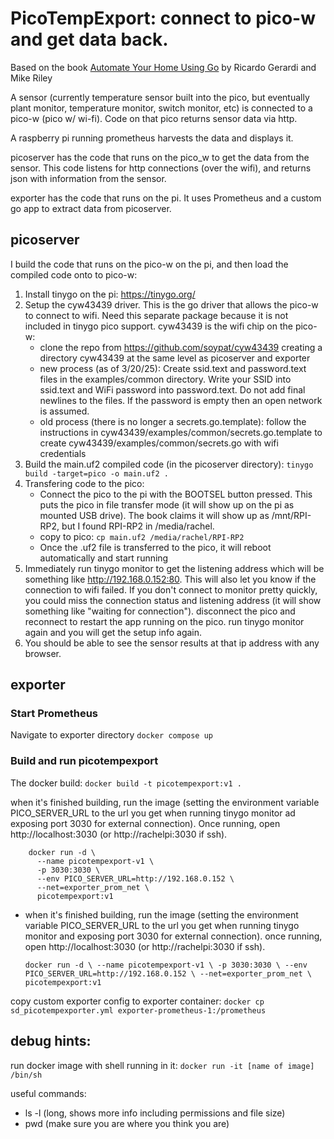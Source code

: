 # PicoTempExport: connect to pico-w and get data back.

Based on the book [Automate Your Home Using Go](https://pragprog.com/book/gohome) by Ricardo Gerardi and Mike Riley 

A sensor (currently temperature sensor built into the pico, but eventually plant monitor, temperature monitor, switch monitor, etc) is connected to a pico-w (pico w/ wi-fi). Code on that pico returns sensor data via http.

A raspberry pi running prometheus harvests the data and displays it.

picoserver has the code that runs on the pico_w to get the data from the sensor. This code listens for http connections (over the wifi), and returns json with information from the sensor.

exporter has the code that runs on the pi. It uses Prometheus and a custom go app to extract data from picoserver.

## picoserver

I build the code that runs on the pico-w on the pi, and then load the compiled code onto to pico-w:

1. Install tinygo on the pi: https://tinygo.org/
2. Setup the cyw43439 driver. This is the go driver that allows the pico-w to connect to wifi. Need this separate package because it is not included in tinygo pico support. cyw43439 is the wifi chip on the pico-w:
    - clone the repo from https://github.com/soypat/cyw43439 creating a directory cyw43439 at the same level as picoserver and exporter
    - new process (as of 3/20/25): Create ssid.text and password.text files in the examples/common directory. Write your SSID into ssid.text and WiFi password into password.text. Do not add final newlines to the files. If the password is empty then an open network is assumed.
    - old process (there is no longer a secrets.go.template): follow the instructions in cyw43439/examples/common/secrets.go.template to create cyw43439/examples/common/secrets.go with wifi credentials
3. Build the main.uf2 compiled code (in the picoserver directory): `tinygo build -target=pico -o main.uf2 .`
4. Transfering code to the pico:
    - Connect the pico to the pi with the BOOTSEL button pressed. This puts the pico in file transfer mode (it will show up on the pi as mounted USB drive). The book claims it will show up as /mnt/RPI-RP2, but I found RPI-RP2 in /media/rachel. 
    - copy to pico: `cp main.uf2 /media/rachel/RPI-RP2`
    - Once the .uf2 file is transferred to the pico, it will reboot automatically and start running
5. Immediately run tinygo monitor to get the listening address which will be something like http://192.168.0.152:80. This will also let you know if the connection to wifi failed. If you don't connect to monitor pretty quickly, you could miss the connection status and listening address (it will show something like "waiting for connection"). disconnect the pico and reconnect to restart the app running on the pico. run tinygo monitor again and you will get the setup info again.
6. You should be able to see the sensor results at that ip address with any browser.

## exporter

### Start Prometheus
Navigate to exporter directory
    `docker compose up`

### Build and run picotempexport
The docker build: `docker build -t picotempexport:v1 .`

when it's finished building, run the image (setting the environment variable PICO_SERVER_URL to the url you get when running tinygo monitor ad exposing port 3030 for external connection). Once running, open http://localhost:3030 (or http://rachelpi:3030 if ssh).
```
    docker run -d \
      --name picotempexport-v1 \
      -p 3030:3030 \
      --env PICO_SERVER_URL=http://192.168.0.152 \
      --net=exporter_prom_net \
      picotempexport:v1
```

- when it's finished building, run the image (setting the environment variable PICO_SERVER_URL to the url you get when running tinygo monitor and exposing port 3030 for external connection). once running, open http://localhost:3030 (or http://rachelpi:3030 if ssh).

    `docker run -d \
    --name picotempexport-v1 \
    -p 3030:3030 \
    --env PICO_SERVER_URL=http://192.168.0.152 \
    --net=exporter_prom_net \
    picotempexport:v1` 
    
copy custom exporter config to exporter container: `docker cp sd_picotempexporter.yml exporter-prometheus-1:/prometheus`

## debug hints:
run docker image with shell running in it: `docker run -it [name of image] /bin/sh`

useful commands:
- ls -l (long, shows more info including permissions and file size)
- pwd (make sure you are where you think you are)